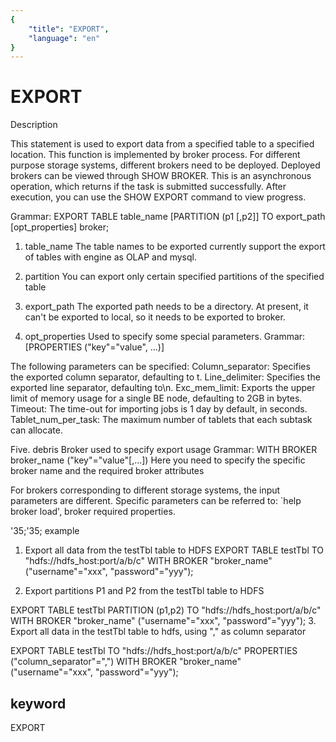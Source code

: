 ```yaml
---
{
    "title": "EXPORT",
    "language": "en"
}
---
```


<!-- 
Licensed to the Apache Software Foundation (ASF) under one
or more contributor license agreements.  See the NOTICE file
distributed with this work for additional information
regarding copyright ownership.  The ASF licenses this file
to you under the Apache License, Version 2.0 (the
"License"); you may not use this file except in compliance
with the License.  You may obtain a copy of the License at

  http://www.apache.org/licenses/LICENSE-2.0

Unless required by applicable law or agreed to in writing,
software distributed under the License is distributed on an
"AS IS" BASIS, WITHOUT WARRANTIES OR CONDITIONS OF ANY
KIND, either express or implied.  See the License for the
specific language governing permissions and limitations
under the License.
-->

# EXPORT
Description

This statement is used to export data from a specified table to a specified location.
This function is implemented by broker process. For different purpose storage systems, different brokers need to be deployed. Deployed brokers can be viewed through SHOW BROKER.
This is an asynchronous operation, which returns if the task is submitted successfully. After execution, you can use the SHOW EXPORT command to view progress.

Grammar:
EXPORT TABLE table_name
[PARTITION (p1 [,p2]]
TO export_path
[opt_properties]
broker;

1. table_name
The table names to be exported currently support the export of tables with engine as OLAP and mysql.

2. partition
You can export only certain specified partitions of the specified table

3. export_path
The exported path needs to be a directory. At present, it can't be exported to local, so it needs to be exported to broker.

4. opt_properties
Used to specify some special parameters.
Grammar:
[PROPERTIES ("key"="value", ...)]

The following parameters can be specified:
Column_separator: Specifies the exported column separator, defaulting to t.
Line_delimiter: Specifies the exported line separator, defaulting to\n.
Exc_mem_limit: Exports the upper limit of memory usage for a single BE node, defaulting to 2GB in bytes.
Timeout: The time-out for importing jobs is 1 day by default, in seconds.
Tablet_num_per_task: The maximum number of tablets that each subtask can allocate.

Five. debris
Broker used to specify export usage
Grammar:
WITH BROKER broker_name ("key"="value"[,...])
Here you need to specify the specific broker name and the required broker attributes

For brokers corresponding to different storage systems, the input parameters are different. Specific parameters can be referred to: `help broker load', broker required properties.

'35;'35; example

1. Export all data from the testTbl table to HDFS
EXPORT TABLE testTbl TO "hdfs://hdfs_host:port/a/b/c" WITH BROKER "broker_name" ("username"="xxx", "password"="yyy");

2. Export partitions P1 and P2 from the testTbl table to HDFS

EXPORT TABLE testTbl PARTITION (p1,p2) TO "hdfs://hdfs_host:port/a/b/c" WITH BROKER "broker_name" ("username"="xxx", "password"="yyy");
3. Export all data in the testTbl table to hdfs, using "," as column separator

EXPORT TABLE testTbl TO "hdfs://hdfs_host:port/a/b/c" PROPERTIES ("column_separator"=",") WITH BROKER "broker_name" ("username"="xxx", "password"="yyy");

## keyword
EXPORT
